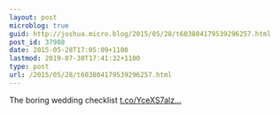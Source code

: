 ```yaml
---
layout: post
microblog: true
guid: http://joshua.micro.blog/2015/05/28/t603804179539296257.html
post_id: 37988
date: 2015-05-28T17:05:09+1100
lastmod: 2019-07-30T17:41:32+1100
type: post
url: /2015/05/28/t603804179539296257.html
---
```

The boring wedding checklist [t.co/YceXS7alz...](http://t.co/YceXS7alzJ)
